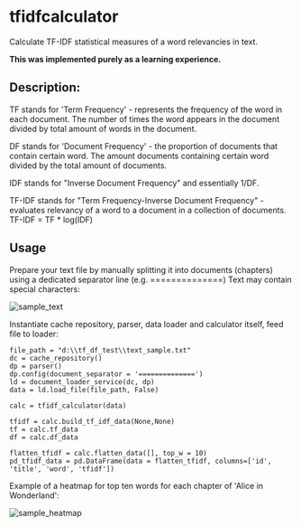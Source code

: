 # tfidfcalculator

Calculate TF-IDF statistical measures of a word relevancies in text. 


**This was implemented purely as a learning experience.**


## Description:

TF stands for 'Term Frequency' - represents the frequency of the word in each document. The number of times the word appears in the document divided by total amount of words in the document.

DF stands for 'Document Frequency' - the proportion of documents that contain certain word. The amount documents containing certain word divided by the total amount of documents.

IDF stands for "Inverse Document Frequency" and essentially 1/DF.

TF-IDF stands for "Term Frequency-Inverse Document Frequency" - evaluates relevancy of a word to a document in a collection of documents.
TF-IDF = TF * log(IDF)



    
## Usage

Prepare your text file by manually splitting it into documents (chapters) using a dedicated separator line (e.g. ==============) Text may contain special characters:

![sample_text](https://user-images.githubusercontent.com/130370305/232334432-c52442fc-577f-49a5-89fe-649bcd767e4b.png)

Instantiate cache repository, parser, data loader and calculator itself, feed file to loader:


```
file_path = "d:\\tf_df_test\\text_sample.txt"
dc = cache_repository()
dp = parser()
dp.config(document_separator = '==============')
ld = document_loader_service(dc, dp)
data = ld.load_file(file_path, False)

calc = tfidf_calculator(data)

tfidf = calc.build_tf_idf_data(None,None)
tf = calc.tf_data
df = calc.df_data

flatten_tfidf = calc.flatten_data([], top_w = 10)
pd_tfidf_data = pd.DataFrame(data = flatten_tfidf, columns=['id', 'title', 'word', 'tfidf'])
```


Example of a heatmap for top ten words for each chapter of 'Alice in Wonderland':


![sample_heatmap](https://user-images.githubusercontent.com/130370305/232334804-1914fac5-86db-4c29-a6c5-3781a983301d.png)



